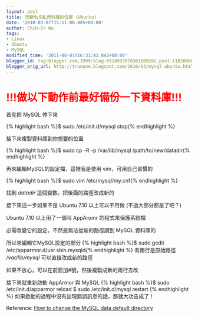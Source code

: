 ```yaml
---
layout: post
title: 改變MySQL資料庫的位置 (Ubuntu)
date: '2010-03-07T15:11:00.005+08:00'
author: Chih-En Wu
tags:
- Linux
- Ubuntu
- MySQL
modified_time: '2011-08-01T16:31:42.842+08:00'
blogger_id: tag:blogger.com,1999:blog-6518933078301809282.post-1182086087653779518
blogger_orig_url: http://trunone.blogspot.com/2010/03/mysql-ubuntu.html
---
```


<h1><span style="color: #ff0000;">!!!做以下動作前最好備份一下資料庫!!!</span></h1>

首先把 MySQL 停下來

{% highlight bash %}$ sudo /etc/init.d/mysql stop{% endhighlight %}

接下來複製資料庫到你想要的位置

{% highlight bash %}$ sudo cp -R -p /var/lib/mysql /path/to/new/datadir{% endhighlight %}

再來編輯MySQL的設定檔，這裡我是使用 vim，可用自己習慣的

{% highlight bash %}$ sudo vim /etc/mysql/my.cnf{% endhighlight %}

找到 *datadir* 這個變數，把後面的路徑改成新的

接下來這一步如果不是 Ubuntu 7.10 以上可以不用做 (不過大部分都是了吧？)

Ubuntu 7.10 以上用了一個叫 AppAromr 的程式來保護系統檔

必需改變它的設定，不然是無法從新的路徑讀到 MySQL 資料庫的

所以來編輯它MySQL設定的部分
{% highlight bash %}$ sudo gedit /etc/apparmor.d/usr.sbin.mysqld{% endhighlight %}
有兩行是原始路徑 */var/lib/mysql* 可以直接改成新的路徑

如果不放心，可以在前面加#號，然後複製成新的兩行去改

接下來就重新啟動 AppArmor 與 MySQL
{% highlight bash %}$ sudo /etc/init.d/apparmor reload
$ sudo /etc/init.d/mysql restart
{% endhighlight %}
如果啟動的過程中沒有出現錯誤訊息的話，那就大功告成了！

Reference: <a href="">How to change the MySQL data default directory</a>
